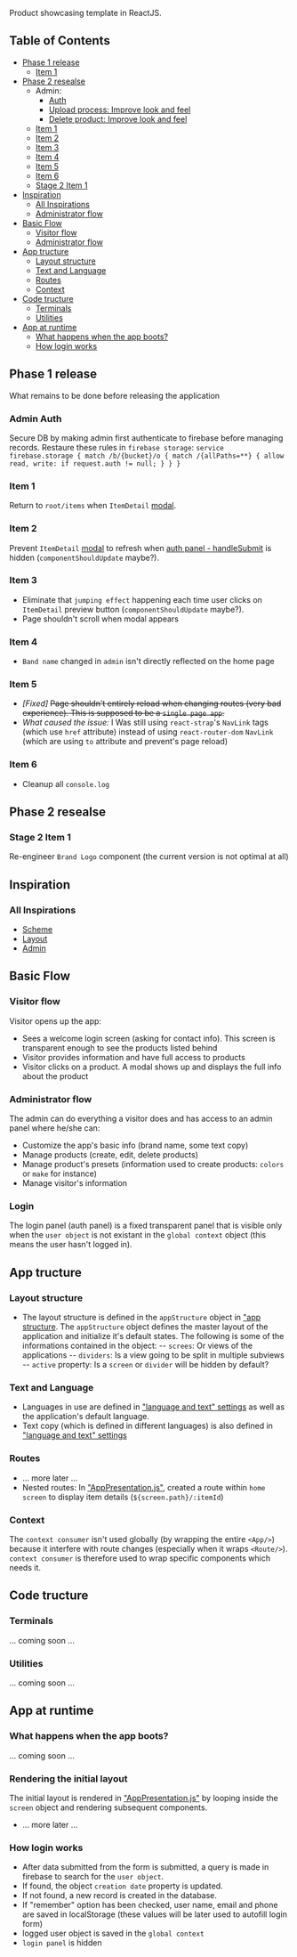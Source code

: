 

Product showcasing template in ReactJS.


## Table of Contents

- [Phase 1 release](#phase-1--release)
  - [Item 1](#item-1)
- [Phase 2 resealse](#phase-2-release)
  - Admin:
    - [Auth](#admin-auth)
    - [Upload process: Improve look and feel](#item-1)
    - [Delete product: Improve look and feel](#item-1)
  - [Item 1](#item-1)
  - [Item 2](#item-2)
  - [Item 3](#item-3)
  - [Item 4](#item-4)
  - [Item 5](#item-5)
  - [Item 6](#item-6)
  - [Stage 2 Item 1](#stage-2-item-1)
- [Inspiration](#inspiration)
  - [All Inspirations](#all-inspirations)
  - [Administrator flow](#administrator-flow)
- [Basic Flow](#basic-flow)
  - [Visitor flow](#visitor-flow)
  - [Administrator flow](#administrator-flow)
- [App tructure](#app-structure)
  - [Layout structure](#layout-structure)
  - [Text and Language](#text-and-language)
  - [Routes](#routes)
  - [Context](#context)
- [Code tructure](#code-structure)
  - [Terminals](#terminals)
  - [Utilities](#utilities)
- [App at runtime](#app-at-runtime)
  - [What happens when the app boots?](#what-happens-when-the-app-boots?)
  - [How login works](#how-login-works)




## Phase 1 release

What remains to be done before releasing the application

### Admin Auth

Secure DB by making admin first authenticate to firebase before managing records.
Restaure these rules in `firebase storage`:
`service firebase.storage {
  match /b/{bucket}/o {
    match /{allPaths=**} {
      allow read, write: if request.auth != null;
    }
  }
}
`

### Item 1

Return to `root/items` when `ItemDetail` [modal](https://github.com/ericnjanga/Ecomm-Template-1/blob/master/src/terminals/widgets/itemDetail.js).

### Item 2

Prevent `ItemDetail` [modal](https://github.com/ericnjanga/Ecomm-Template-1/blob/master/src/terminals/widgets/itemDetail.js) to refresh when [auth panel - handleSubmit](https://github.com/ericnjanga/Ecomm-Template-1/blob/master/src/App.js) is hidden (`componentShouldUpdate` maybe?).

### Item 3

- Eliminate that `jumping effect` happening each time user clicks on  `ItemDetail` preview button (`componentShouldUpdate` maybe?).
- Page shouldn't scroll when modal appears

### Item 4

- `Band name` changed in `admin` isn't directly reflected on the home page

### Item 5

- *[Fixed]* ~~Page shouldn't entirely reload when changing routes (very bad experience). This is supposed to be a `single page app`.~~ 
- *What caused the issue:* I Was still using `react-strap`'s `NavLink` tags (which use `href` attribute) instead of using `react-router-dom` `NavLink` (which are using `to` attribute and prevent's page reload)

### Item 6

- Cleanup all `console.log`




## Phase 2 resealse

### Stage 2 Item 1

Re-engineer `Brand Logo` component (the current version is not optimal at all)
 




## Inspiration

### All Inspirations
 
- [Scheme](https://www.pinterest.ca/pin/102527328994964813/)
- [Layout](https://www.pinterest.ca/pin/360780620132182510/)
- [Admin](https://www.pinterest.ca/pin/326370304220578446/)
 
            

 


## Basic Flow

### Visitor flow

Visitor opens up the app:
- Sees a welcome login screen (asking for contact info). This screen is transparent enough to see the products listed behind
- Visitor provides information and have full access to products
- Visitor clicks on a product. A modal shows up and displays the full info about the product

### Administrator flow
The admin can do everything a visitor does and has access to an admin panel where he/she can:
- Customize the app's basic info (brand name, some text copy)
- Manage products (create, edit, delete products)
- Manage product's presets (information used to create products: `colors` or `make` for instance)
- Manage visitor's information





### Login

The login panel (auth panel) is a fixed transparent panel that is visible only when the `user object` is not existant in the `global context` object (this means the user hasn't logged in).





## App tructure

### Layout structure
- The layout structure is defined in the `appStructure` object in ["app structure](https://github.com/ericnjanga/Ecomm-Template-1/blob/master/src/settings/app-strucure.js). The `appStructure` object defines the master layout of the application and initialize it's default states. The following is some of the informations contained in the object:
-- `screes`: Or views of the applications
-- `dividers`: Is a view going to be split in multiple subviews
-- `active` property: Is a `screen` or `divider` will be hidden by default?

### Text and Language
- Languages in use are defined in ["language and text" settings](https://github.com/ericnjanga/Ecomm-Template-1/blob/master/src/settings/language-and-text.js) as well as the application's default language.
- Text copy (which is defined in different languages) is also defined in ["language and text" settings](https://github.com/ericnjanga/Ecomm-Template-1/blob/master/src/settings/language-and-text.js)

### Routes
- ... more later ...
- Nested routes: In ["AppPresentation.js"](https://g????app-presentation.js), created a route within `home screen` to display item details (`${screen.path}/:itemId`)

### Context
The `context consumer` isn't used globally (by wrapping the entire `<App/>`) because it interfere with route changes (especially when it wraps `<Route/>`). `context consumer` is therefore used to wrap specific components which needs it.





## Code tructure

### Terminals
... coming soon ...

### Utilities
... coming soon ...






## App at runtime

### What happens when the app boots?
... coming soon ...

### Rendering the initial layout
The initial layout is rendered in ["AppPresentation.js"](https://g????app-presentation.js) by looping inside the `screen` object and rendering subsequent components.
- ... more later ...

### How login works

- After data submitted from the form is submitted, a query is made in firebase to search for the `user object`.
- If found, the object  `creation date` property is updated.
- If not found, a new record is created in the database.
- If "remember" option has been checked, user name, email and phone are saved in localStorage (these values will be later used to autofill login form)
- logged user object is saved in the `global context`
- `login panel` is hidden
